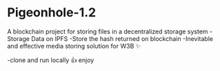 # Pigeonhole-1.2
A blockchain project for storing files in a decentralized storage system
-Storage Data on IPFS
-Store the hash returned on blockchain
-Inevitable and effective media storing solution for W3B ✨


-clone and run locally 👍 enjoy
